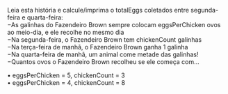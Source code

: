 Leia esta história e calcule/imprima o totalEggs coletados
entre segunda-feira e quarta-feira:    
−As galinhas do Fazendeiro Brown sempre colocam eggsPerChicken
ovos ao meio-dia, e ele recolhe no mesmo dia  
−Na segunda-feira, o Fazendeiro Brown tem chickenCount galinhas  
−Na terça-feira de manhã, o Fazendeiro Brown ganha 1 galinha  
−Na quarta-feira de manhã, um animal come metade
das galinhas!  
−Quantos ovos o Fazendeiro Brown recolheu se ele começa com...  

• eggsPerChicken = 5, chickenCount = 3  
• eggsPerChicken = 4, chickenCount = 8   